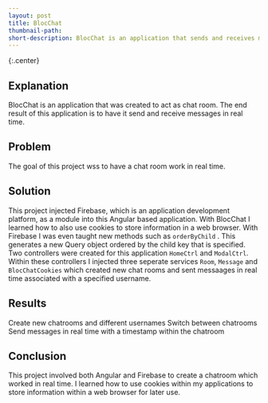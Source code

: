 ```yaml
---
layout: post
title: BlocChat
thumbnail-path: 
short-description: BlocChat is an application that sends and receives messages in real time.
---
```


{:.center}


## Explanation

BlocChat is an application that was created to act as chat room. The end result of this application is to have it send and receive messages in real time. 

## Problem

The goal of this project wss to have a chat room work in real time. 

## Solution

This project injected Firebase, which is an application development platform, as a module into this Angular based application. With BlocChat I learned how to also use cookies to store information in a web browser. With Firebase I was even taught new methods such as `orderByChild` . This generates a new Query object ordered by the child key that is specified. Two controllers were created for this application `HomeCtrl` and `ModalCtrl`. Within these controllers I injected three seperate services `Room`, `Message` and `BlocChatCookies` which created new chat rooms and sent messaages in real time associated with a specified username. 


## Results

Create new chatrooms and different usernames
Switch between chatrooms
Send messages in real time with a timestamp within the chatroom


## Conclusion

This project involved both Angular and Firebase to create a chatroom which worked in real time. I learned how to use cookies within my applications to store information within a web browser for later use. 